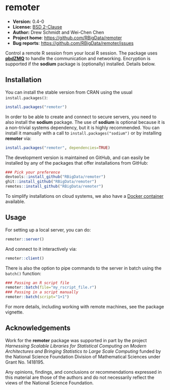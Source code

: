 # remoter

* **Version:** 0.4-0
* **License:** [BSD 2-Clause](http://opensource.org/licenses/BSD-2-Clause)
* **Author:** Drew Schmidt and Wei-Chen Chen
* **Project home**: https://github.com/RBigData/remoter
* **Bug reports**: https://github.com/RBigData/remoter/issues


Control a remote R session from your local R session.  The package uses [**pbdZMQ**](https://github.com/snoweye/pbdZMQ) to handle the communication and networking.  Encryption is supported if the **sodium** package is (optionally) installed.  Details below.





## Installation

You can install the stable version from CRAN using the usual `install.packages()`:

```r
install.packages("remoter")
```

In order to be able to create and connect to secure servers, you need to also install the **sodium** package.  The use of **sodium** is optional because it is a non-trivial systems dependency, but it is highly recommended.  You can install it manually with a call to `install.packages("sodium")` or by installing **remoter** via:

```r
install.packages("remoter", dependencies=TRUE)
```

The development version is maintained on GitHub, and can easily be installed by any of the packages that offer installations from GitHub:

```r
### Pick your preference
devtools::install_github("RBigData/remoter")
ghit::install_github("RBigData/remoter")
remotes::install_github("RBigData/remoter")
```

To simplify installations on cloud systems, we also have a [Docker container](https://github.com/RBigData/docker/tree/master/pbdr-remoter) available.




## Usage

For setting up a local server, you can do:

```r
remoter::server()
```

And connect to it interactively via:

```r
remoter::client()
```

There is also the option to pipe commands to the server in batch using the `batch()` function:

```r
### Passing an R script file
remoter::batch(file="my_rscript_file.r")
### Passing in a script manually
remoter::batch(script="1+1")
```

For more details, including working with remote machines, see the package vignette.





## Acknowledgements

Work for the **remoter** package was supported in part by the project *Harnessing Scalable Libraries for Statistical Computing on Modern Architectures and Bringing Statistics to Large Scale Computing* funded by the National Science Foundation Division of Mathematical Sciences under Grant No. 1418195.

Any  opinions,  findings,  and  conclusions  or  recommendations expressed  in  this  material  are those  of  the  authors  and  do  not necessarily  reflect  the  views  of  the  National  Science Foundation.
